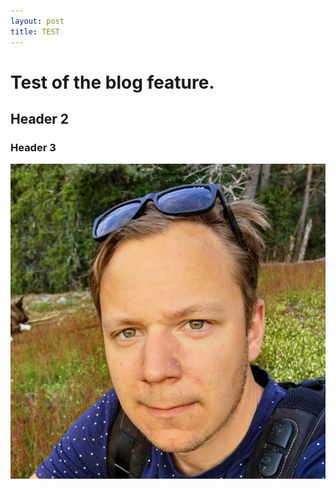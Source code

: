 ```yaml
---
layout: post
title: TEST
---
```


# Test of the blog feature.

## Header 2

### Header 3

<img src="/assets/images/profil.jpeg" alt="Profil" class="profile-pic" />
